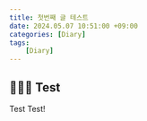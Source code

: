 ```yaml
---
title: 첫번째 글 테스트 
date: 2024.05.07 10:51:00 +09:00
categories: [Diary]
tags: 
    [Diary]
---
```


## 🙋🏽‍♀️ Test

Test Test! 